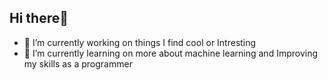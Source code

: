 ## Hi there👋
- 🔭 I’m currently working on things I find cool or Intresting 
- 🌱 I’m currently learning on more about machine learning and Improving my skills as a programmer

<!--
**SS-ROY29/SS-ROY29** is a ✨ _special_ ✨ repository because its `README.md` (this file) appears on your GitHub profile.

Here are some ideas to get you started:

- 🔭 I’m currently working on things I find cool or Intresting
- 🌱 I’m currently learning ...
- 👯 I’m looking to collaborate on ...
- 🤔 I’m looking for help with ...
- 💬 Ask me about ...
- 📫 How to reach me: ...
- 😄 Pronouns: ...
- ⚡ Fun fact: ...
-->
